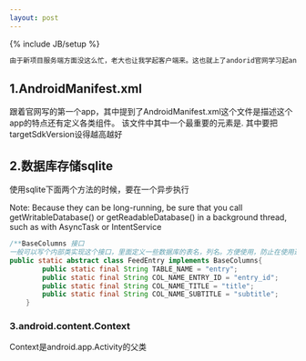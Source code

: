 ```yaml
---
layout: post
---
```

{% include JB/setup %}
```html
由于新项目服务端方面没这么忙，老大也让我学起客户端来。这也就上了andorid官网学习起andoird来了
```
## 1.AndroidManifest.xml

跟着官网写的第一个app，其中提到了AndroidManifest.xml这个文件是描述这个app的特点还有定义各类组件。
该文件中其中一个最重要的元素是<uses-sdk android:minSdkVersion="9" android:targetSdkVersion="17" />.
其中要把targetSdkVersion设得越高越好

## 2.数据库存储sqlite
使用sqlite下面两个方法的时候，要在一个异步执行

Note: Because they can be long-running, be sure that you call getWritableDatabase() or getReadableDatabase() in a background thread, such as with AsyncTask or IntentService
```java
/**BaseColumns 接口
一般可以写个内部类实现这个接口，里面定义一些数据库的表名，列名。方便使用，防止在使用过程中拼写错误*/
public static abstract class FeedEntry implements BaseColumns{
        public static final String TABLE_NAME = "entry";
        public static final String COL_NAME_ENTRY_ID = "entry_id";
        public static final String COL_NAME_TITLE = "title";
        public static final String COL_NAME_SUBTITLE = "subtitle";
    }
```

### 3.android.content.Context 
Context是android.app.Activity的父类
